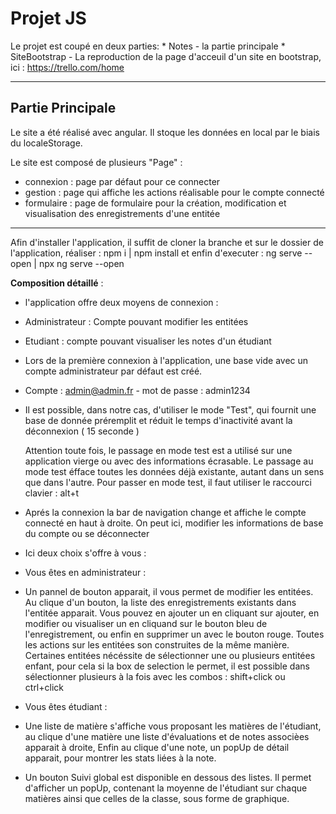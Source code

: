 # Projet JS

Le projet est coupé en deux parties:
	* Notes - la partie principale
	* SiteBootstrap - La reproduction de la page d'acceuil d'un site en bootstrap, ici : https://trello.com/home

-----------------------------

## Partie Principale

Le site a été réalisé avec angular. Il stoque les données en local par le biais du localeStorage.


Le site est composé de plusieurs "Page" :

 * connexion : page par défaut pour ce connecter
 * gestion : page qui affiche les actions réalisable pour le compte connecté
 * formulaire : page de formulaire pour la création, modification et visualisation des enregistrements d'une entitée

******************************

Afin d'installer l'application, il suffit de cloner la branche et sur le dossier de l'application, réaliser : npm i | npm install
et enfin d'executer : ng serve --open | npx ng serve --open

__Composition détaillé__ :

 * l'application offre deux moyens de connexion :
  * Administrateur : Compte pouvant modifier les entitées
  * Etudiant : compte pouvant visualiser les notes d'un étudiant

 * Lors de la première connexion à l'application, une base vide avec un compte administrateur par défaut est créé.
  * Compte : admin@admin.fr - mot de passe : admin1234
 * Il est possible, dans notre cas, d'utiliser le mode "Test", qui fournit une base de donnée préremplit et réduit le temps d'inactivité avant la déconnexion ( 15 seconde )


	Attention toute fois, le passage en mode test est a utilisé sur une application vierge ou avec des informations écrasable.
	Le passage au mode test éfface toutes les données déjà existante, autant dans un sens que dans l'autre.
	Pour passer en mode test, il faut utiliser le raccourci clavier : alt+t


 * Aprés la connexion la bar de navigation change et affiche le compte connecté en haut à droite.
	On peut ici, modifier les informations de base du compte ou se déconnecter
 * Ici deux choix s'offre à vous :
  * Vous êtes en administrateur :
   * Un pannel de bouton apparait, il vous permet de modifier les entitées.
		Au clique d'un bouton, la liste des enregistrements existants dans l'entitée apparait.
		Vous pouvez en ajouter un en cliquant sur ajouter, en modifier ou visualiser un en cliquand sur le bouton bleu de l'enregistrement,
		 ou enfin en supprimer un avec le bouton rouge.
		Toutes les actions sur les entitées son construites de la même manière.
		Certaines entitées nécéssite de sélectionner une ou plusieurs entitées enfant, pour cela si la box de selection le permet, 
		il est possible dans sélectionner plusieurs à la fois avec les combos : shift+click ou ctrl+click

  * Vous êtes étudiant :
   * Une liste de matière s'affiche vous proposant les matières de l'étudiant,
		au clique d'une matière une liste d'évaluations et de notes associèes apparait à droite,
		Enfin au clique d'une note, un popUp de détail apparait, pour montrer les stats liées à la note.
   * Un bouton Suivi global est disponible en dessous des listes. 
		Il permet d'afficher un popUp, contenant la moyenne de l'étudiant sur chaque matières ainsi que celles de la classe, sous forme de graphique.